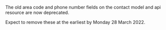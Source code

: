 The old area code and phone number fields on the contact model and api resource are now deprecated.

Expect to remove these at the earliest by Monday 28 March 2022.
